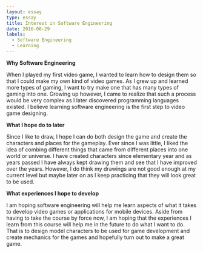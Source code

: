 ```yaml
---
layout: essay
type: essay
title: Interest in Software Engineering
date: 2016-08-29
labels:
  - Software Engineering
  - Learning
---
```


**Why Software Engineering**

When I played my first video game, I wanted to learn how to design them so that I could make my 
own kind of video games. As I grew up and learned more types of gaming, I want to try make one that 
has many types of gaming into one. Growing up however, I came to realize that such a process would be 
very complex as I later discovered programming languages existed. I believe learning software engineering 
is the first step to video game designing.

**What I hope do to later**

Since I like to draw, I hope I can do both design the game and create the characters and places for the 
gameplay. Ever since I was little, I liked the idea of combing different things that came from different 
places into one world or universe. I have created characters since elementary year and as years passed I have
always kept drawing them and see that I have improved over the years. However, I do think my drawings are not 
good enough at my current level but maybe later on as I keep practicing that they will look great to be used.

**What experiences I hope to develop**

I am hoping software engineering will help me learn aspects of what it takes to develop video games or 
applications for mobile devices. Aside from having to take the course by force now, I am hoping that 
the experiences I learn from this course will help me in the future to do what I want to do. That is to 
design model characters to be used for game development and create mechanics for the games and hopefully 
turn out to make a great game.
